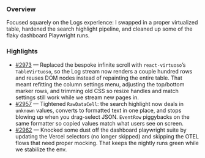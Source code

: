 ### Overview
Focused squarely on the Logs experience: I swapped in a proper virtualized table, hardened the search highlight pipeline, and cleaned up some of the flaky dashboard Playwright runs.

### Highlights
- [#2973](https://github.com/axiomhq/app/pull/2973) — Replaced the bespoke infinite scroll with `react-virtuoso`’s `TableVirtuoso`, so the Log stream now renders a couple hundred rows and reuses DOM nodes instead of repainting the entire table. That meant refitting the column settings menu, adjusting the top/bottom marker rows, and trimming old CSS so resize handles and match settings still work while we stream new pages in.
- [#2957](https://github.com/axiomhq/app/pull/2957) — Tightened `RawDataCell`: the search highlight now deals in `unknown` values, converts to formatted text in one place, and stops blowing up when you drag-select JSON. `EventRow` piggybacks on the same formatter so copied values match what users see on screen.
- [#2962](https://github.com/axiomhq/app/pull/2962) — Knocked some dust off the dashboard playwright suite by updating the Vercel selectors (no longer skipped) and skipping the OTEL flows that need proper mocking. That keeps the nightly runs green while we stabilize the env.
